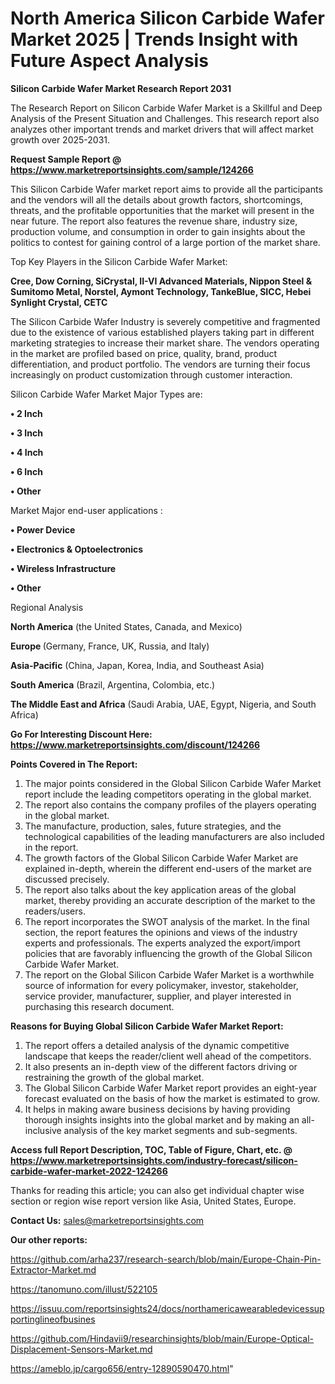 # North America Silicon Carbide Wafer Market 2025 | Trends Insight with Future Aspect Analysis

<strong>Silicon Carbide Wafer Market Research Report 2031</strong>

The Research Report on Silicon Carbide Wafer Market is a Skillful and Deep Analysis of the Present Situation and Challenges. This research report also analyzes other important trends and market drivers that will affect market growth over 2025-2031.

<strong>Request Sample Report @ <a href=https://www.marketreportsinsights.com/sample/124266>https://www.marketreportsinsights.com/sample/124266</a></strong>

This Silicon Carbide Wafer market report aims to provide all the participants and the vendors will all the details about growth factors, shortcomings, threats, and the profitable opportunities that the market will present in the near future. The report also features the revenue share, industry size, production volume, and consumption in order to gain insights about the politics to contest for gaining control of a large portion of the market share.

Top Key Players in the Silicon Carbide Wafer Market:

<strong>Cree, Dow Corning, SiCrystal, II-VI Advanced Materials, Nippon Steel & Sumitomo Metal, Norstel, Aymont Technology, TankeBlue, SICC, Hebei Synlight Crystal, CETC</strong>

The Silicon Carbide Wafer Industry is severely competitive and fragmented due to the existence of various established players taking part in different marketing strategies to increase their market share. The vendors operating in the market are profiled based on price, quality, brand, product differentiation, and product portfolio. The vendors are turning their focus increasingly on product customization through customer interaction.

Silicon Carbide Wafer Market Major Types are:

<strong>• 2 Inch

• 3 Inch

• 4 Inch

• 6 Inch

• Other</strong>

Market Major end-user applications :

<strong>• Power Device

• Electronics & Optoelectronics

• Wireless Infrastructure

• Other</strong>

Regional Analysis

</u><strong><b>North America</b></strong> (the United States, Canada, and Mexico)

<strong><b>Europe </b></strong>(Germany, France, UK, Russia, and Italy)

<strong><b>Asia-Pacific</b></strong> (China, Japan, Korea, India, and Southeast Asia)

<strong><b>South America</b></strong> (Brazil, Argentina, Colombia, etc.)

<strong><b>The Middle East and Africa</b></strong> (Saudi Arabia, UAE, Egypt, Nigeria, and South Africa)

<strong>Go For Interesting Discount Here: <a href=https://www.marketreportsinsights.com/discount/124266>https://www.marketreportsinsights.com/discount/124266</a></strong>

<strong>Points Covered in The Report:</strong>
<ol>
  <li>The major points considered in the Global Silicon Carbide Wafer Market report include the leading competitors operating in the global market.</li>
  <li>The report also contains the company profiles of the players operating in the global market.</li>
  <li>The manufacture, production, sales, future strategies, and the technological capabilities of the leading manufacturers are also included in the report.</li>
  <li>The growth factors of the Global Silicon Carbide Wafer Market are explained in-depth, wherein the different end-users of the market are discussed precisely.</li>
  <li>The report also talks about the key application areas of the global market, thereby providing an accurate description of the market to the readers/users.</li>
  <li>The report incorporates the SWOT analysis of the market. In the final section, the report features the opinions and views of the industry experts and professionals. The experts analyzed the export/import policies that are favorably influencing the growth of the Global Silicon Carbide Wafer Market.</li>
  <li>The report on the Global Silicon Carbide Wafer Market is a worthwhile source of information for every policymaker, investor, stakeholder, service provider, manufacturer, supplier, and player interested in purchasing this research document.</li>
</ol>
<strong>Reasons for Buying Global Silicon Carbide Wafer Market Report:</strong>

<ol>
  <li>The report offers a detailed analysis of the dynamic competitive landscape that keeps the reader/client well ahead of the competitors.</li>
  <li>It also presents an in-depth view of the different factors driving or restraining the growth of the global market.</li>
  <li>The Global Silicon Carbide Wafer Market report provides an eight-year forecast evaluated on the basis of how the market is estimated to grow.</li>
  <li>It helps in making aware business decisions by having providing thorough insights insights into the global market and by making an all-inclusive analysis of the key market segments and sub-segments.</li>
</ol>
<strong>Access full Report Description, TOC, Table of Figure, Chart, etc. @ <a href=https://www.marketreportsinsights.com/industry-forecast/silicon-carbide-wafer-market-2022-124266>https://www.marketreportsinsights.com/industry-forecast/silicon-carbide-wafer-market-2022-124266</a></strong>


Thanks for reading this article; you can also get individual chapter wise section or region wise report version like Asia, United States, Europe.

<strong>Contact Us:</strong>
sales@marketreportsinsights.com

<strong>Our other reports:</strong>

<a href=https://github.com/arha237/research-search/blob/main/Europe-Chain-Pin-Extractor-Market.md>https://github.com/arha237/research-search/blob/main/Europe-Chain-Pin-Extractor-Market.md</a>

<a href=https://tanomuno.com/illust/522105>https://tanomuno.com/illust/522105</a>

<a href=https://issuu.com/reportsinsights24/docs/northamericawearabledevicessupportinglineofbusines>https://issuu.com/reportsinsights24/docs/northamericawearabledevicessupportinglineofbusines</a>

<a href=https://github.com/Hindavii9/researchinsights/blob/main/Europe-Optical-Displacement-Sensors-Market.md>https://github.com/Hindavii9/researchinsights/blob/main/Europe-Optical-Displacement-Sensors-Market.md</a>

<a href=https://ameblo.jp/cargo656/entry-12890590470.html>https://ameblo.jp/cargo656/entry-12890590470.html</a>"
